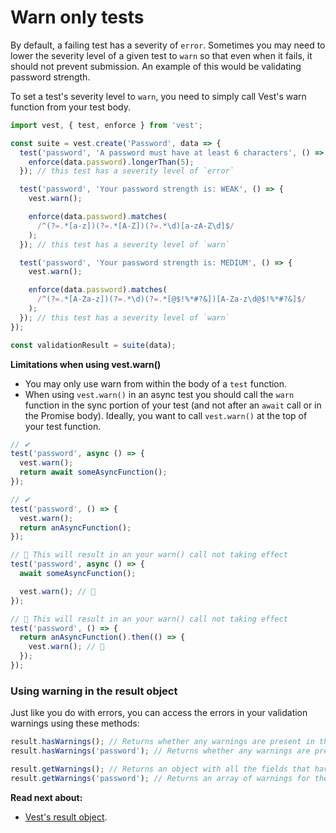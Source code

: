 # Warn only tests

By default, a failing test has a severity of `error`. Sometimes you may need to lower the severity level of a given test to `warn` so that even when it fails, it should not prevent submission. An example of this would be validating password strength.

To set a test's severity level to `warn`, you need to simply call Vest's warn function from your test body.

```js
import vest, { test, enforce } from 'vest';

const suite = vest.create('Password', data => {
  test('password', 'A password must have at least 6 characters', () => {
    enforce(data.password).longerThan(5);
  }); // this test has a severity level of `error`

  test('password', 'Your password strength is: WEAK', () => {
    vest.warn();

    enforce(data.password).matches(
      /^(?=.*[a-z])(?=.*[A-Z])(?=.*\d)[a-zA-Z\d]$/
    );
  }); // this test has a severity level of `warn`

  test('password', 'Your password strength is: MEDIUM', () => {
    vest.warn();

    enforce(data.password).matches(
      /^(?=.*[A-Za-z])(?=.*\d)(?=.*[@$!%*#?&])[A-Za-z\d@$!%*#?&]$/
    );
  }); // this test has a severity level of `warn`
});

const validationResult = suite(data);
```

**Limitations when using vest.warn()**

- You may only use warn from within the body of a `test` function.
- When using `vest.warn()` in an async test you should call the `warn` function in the sync portion of your test (and not after an `await` call or in the Promise body). Ideally, you want to call `vest.warn()` at the top of your test function.

```js
// ✔
test('password', async () => {
  vest.warn();
  return await someAsyncFunction();
});

// ✔
test('password', () => {
  vest.warn();
  return anAsyncFunction();
});

// 🚨 This will result in an your warn() call not taking effect
test('password', async () => {
  await someAsyncFunction();

  vest.warn(); // 🚨
});

// 🚨 This will result in an your warn() call not taking effect
test('password', () => {
  return anAsyncFunction().then(() => {
    vest.warn(); // 🚨
  });
});
```

### Using warning in the result object

Just like you do with errors, you can access the errors in your validation warnings using these methods:

```js
result.hasWarnings(); // Returns whether any warnings are present in the suite.
result.hasWarnings('password'); // Returns whether any warnings are present in the 'password' field.

result.getWarnings(); // Returns an object with all the fields that have warnings, and an array of warnings for each.
result.getWarnings('password'); // Returns an array of warnings for the password field.
```

**Read next about:**

- [Vest's result object](./result).
